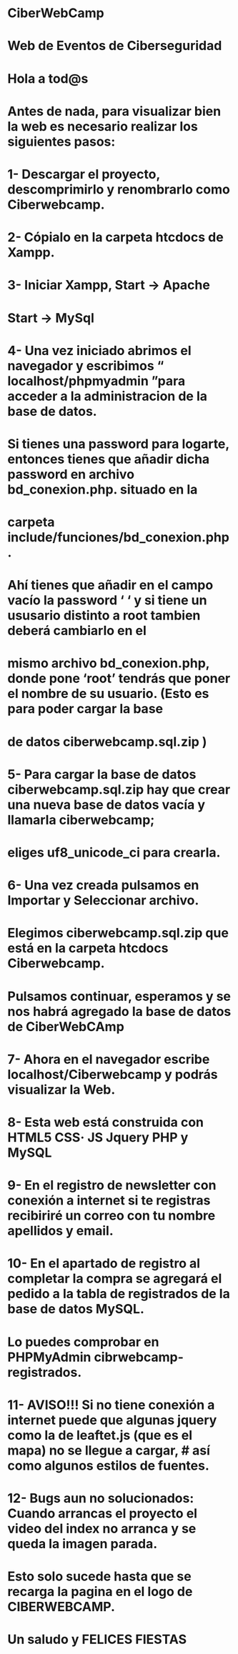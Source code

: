 #                                                        CiberWebCamp
# 
#                                             Web de Eventos de Ciberseguridad
# 
#                                                        Hola a tod@s
#
#                       Antes de nada, para visualizar bien la web es necesario realizar los siguientes pasos:
#
# 1- Descargar el proyecto, descomprimirlo y  renombrarlo como Ciberwebcamp.
#
# 2- Cópialo en la carpeta htcdocs de Xampp.
# 
# 3- Iniciar Xampp,    Start → Apache 
# 
#                      Start → MySql
# 
#
# 
# 4- Una vez iniciado abrimos el navegador y escribimos “ localhost/phpmyadmin ”para acceder a la administracion de la base de datos.
#    Si tienes una password para logarte, entonces tienes que añadir dicha password  en  archivo bd_conexion.php. situado en la 
#    carpeta include/funciones/bd_conexion.php. 
#    Ahí tienes que añadir en el campo vacío la password ‘ ‘ y si tiene un ususario distinto a root tambien deberá cambiarlo en el
#    mismo archivo bd_conexion.php, donde pone ‘root’ tendrás que poner el nombre de su usuario. (Esto es para poder cargar la base
#    de datos ciberwebcamp.sql.zip )

# 5- Para cargar la base de datos ciberwebcamp.sql.zip hay que crear una nueva base de datos vacía y llamarla ciberwebcamp; 
#    eliges uf8_unicode_ci para crearla. 
# 
# 6- Una vez creada pulsamos en Importar y Seleccionar archivo.
#    Elegimos ciberwebcamp.sql.zip que está en la carpeta  htcdocs Ciberwebcamp. 
#    Pulsamos continuar, esperamos y se nos habrá agregado la base de datos de CiberWebCAmp
# 
# 7- Ahora en el navegador escribe localhost/Ciberwebcamp y podrás visualizar la Web.
# 
# 8- Esta web está construida con HTML5 CSS· JS  Jquery  PHP y MySQL
# 
# 9- En el registro de newsletter con conexión a internet si te registras recibiriré un correo con tu nombre apellidos y email.
#
# 10- En el apartado de registro al completar la compra se agregará el pedido a la tabla de registrados de la base de datos MySQL. 
#     Lo puedes comprobar en PHPMyAdmin cibrwebcamp-registrados.
# 
# 11- AVISO!!! Si no tiene conexión a internet puede que algunas jquery como la de leaftet.js (que es el mapa) no se llegue a cargar, #              así como algunos estilos de fuentes.
#
# 12- Bugs aun no solucionados: Cuando arrancas el proyecto el video del index no arranca y se queda la imagen parada.
#                               Esto solo sucede hasta que se recarga la pagina en el logo de CIBERWEBCAMP.
# 
# Un saludo y FELICES FIESTAS 
#
# 
#
# 


